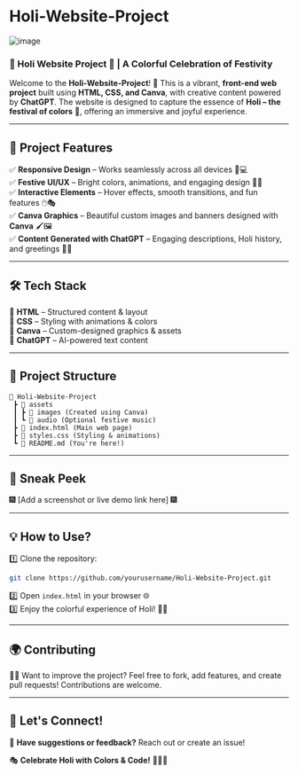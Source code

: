 # Holi-Website-Project

![image](https://github.com/user-attachments/assets/1a93f6b5-e185-4458-ab05-80b9fe0da000)

### **🌸 Holi Website Project 🎨 | A Colorful Celebration of Festivity**  

Welcome to the **Holi-Website-Project**! 🎉 This is a vibrant, **front-end web project** built using **HTML, CSS, and Canva**, with creative content powered by **ChatGPT**. The website is designed to capture the essence of **Holi – the festival of colors** 🌈, offering an immersive and joyful experience.  

---  

## **🚀 Project Features**  
✅ **Responsive Design** – Works seamlessly across all devices 📱💻  
✅ **Festive UI/UX** – Bright colors, animations, and engaging design 🎨✨  
✅ **Interactive Elements** – Hover effects, smooth transitions, and fun features 🖱️🎭  
✅ **Canva Graphics** – Beautiful custom images and banners designed with **Canva** 🖌️🖼️  
✅ **Content Generated with ChatGPT** – Engaging descriptions, Holi history, and greetings 📝🤖  

---  

## **🛠️ Tech Stack**  
🔹 **HTML** – Structured content & layout  
🔹 **CSS** – Styling with animations & colors  
🔹 **Canva** – Custom-designed graphics & assets  
🔹 **ChatGPT** – AI-powered text content  

---  

## **📂 Project Structure**  
```
📁 Holi-Website-Project  
 ┣ 📁 assets  
 ┃ ┣ 🎨 images (Created using Canva)  
 ┃ ┗ 🎵 audio (Optional festive music)  
 ┣ 📄 index.html (Main web page)  
 ┣ 🎨 styles.css (Styling & animations)  
 ┗ 📜 README.md (You're here!)  
```  

---  

## **📸 Sneak Peek**  
🎆 [Add a screenshot or live demo link here] 🎆  

---  

## **💡 How to Use?**  
1️⃣ Clone the repository:  
   ```bash
   git clone https://github.com/yourusername/Holi-Website-Project.git
   ```  
2️⃣ Open `index.html` in your browser 🌐  
3️⃣ Enjoy the colorful experience of Holi! 🌸🎊  

---  

## **🌍 Contributing**  
👩‍💻 Want to improve the project? Feel free to fork, add features, and create pull requests! Contributions are welcome.  

---  

## **📢 Let's Connect!**  
📩 **Have suggestions or feedback?** Reach out or create an issue!  

🎭 **Celebrate Holi with Colors & Code!** 🎨🌈🎉
